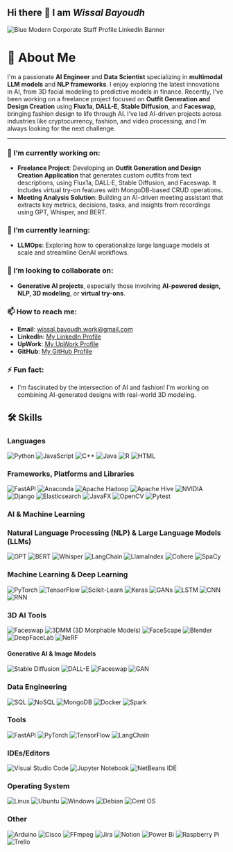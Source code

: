 ## Hi there 👋 I am _Wissal Bayoudh_
![Blue Modern Corporate Staff Profile LinkedIn Banner](https://github.com/user-attachments/assets/e6b7fd3c-c7c9-40f9-8a64-dce295dd7d20)


# 🧠 About Me  
I'm a passionate **AI Engineer** and **Data Scientist** specializing in **multimodal LLM models** and **NLP frameworks**. I enjoy exploring the latest innovations in AI, from 3D facial modeling to predictive models in finance. Recently, I’ve been working on a freelance project focused on **Outfit Generation and Design Creation** using **Flux1a**, **DALL-E**, **Stable Diffusion**, and **Faceswap**, bringing fashion design to life through AI. I’ve led AI-driven projects across industries like cryptocurrency, fashion, and video processing, and I’m always looking for the next challenge.

---

### 🔭 I’m currently working on:
- **Freelance Project**: Developing an **Outfit Generation and Design Creation Application** that generates custom outfits from text descriptions, using Flux1a, DALL·E, Stable Diffusion, and Faceswap. It includes virtual try-on features with MongoDB-based CRUD operations.
- **Meeting Analysis Solution**: Building an AI-driven meeting assistant that extracts key metrics, decisions, tasks, and insights from recordings using GPT, Whisper, and BERT.

### 🌱 I’m currently learning:
- **LLMOps**: Exploring how to operationalize large language models at scale and streamline GenAI workflows.

### 👯 I’m looking to collaborate on:
- **Generative AI projects**, especially those involving **AI-powered design, NLP, 3D modeling**, or **virtual try-ons**.

### 📫 How to reach me:
- **Email**: wissal.bayoudh.work@gmail.com
- **LinkedIn**: [My LinkedIn Profile](https://www.linkedin.com/in/wissal-bayoudh/)
- **UpWork**:  [My UpWork Profile](https://www.upwork.com/freelancers/~01e07abad545191076)
- **GitHub**: [My GitHub Profile](https://github.com/wissalBayoudh)

### ⚡ Fun fact:
- I'm fascinated by the intersection of AI and fashion! I’m working on combining AI-generated designs with real-world 3D modeling.
<!--
## 🌟 Featured Projects  
### **Outfit Generation and Design Creation Application**  
- **Overview**: A web-based application enabling users to generate custom outfit designs based on text descriptions. Users receive a **Design Card** that includes details like the title, clothing type, designer inspiration, style, and fabric, along with a generated image.  
- **Technologies Used**: Flux1a, DALL-E, Stable Diffusion, Faceswap, FastAPI, Docker, MongoDB.  
- **Status**: Completed the core functionality and MongoDB integration. Currently working on the virtual try-on module using a face-swap algorithm to allow users to visualize themselves in the outfits.  

### **Meeting Analysis with AI**  
- **Overview**: Developed a solution utilizing models like GPT and Whisper to extract insights from meeting transcripts, such as summarization, topic detection, and NER.  
- **Technologies Used**: GPT, Whisper, LangChain, PyTorch, FastAPI, MongoDB.  

### **3D Facial Modeling and Lip Sync (DeepFake)**  
- **Overview**: Innovated facial reconstruction using DeepFake techniques and 3D modeling tools like FaceScape, achieving a 95% accuracy rate.  
- **Technologies Used**: FaceScape, DeepFaceLab, Tortoise-TTS.

### **Cryptotoken Pricing Model**  
- **Overview**: Built an LSTM-based model for cryptocurrency pricing with a 92% accuracy rate.  
- **Technologies Used**: LSTM, Python, SANAPI.
-->
## 🛠️ Skills  

### Languages  
![Python](https://img.shields.io/badge/-Python-3776AB?logo=python&logoColor=white&style=for-the-badge)  ![JavaScript](https://img.shields.io/badge/-JavaScript-F7DF1E?logo=javascript&logoColor=black&style=for-the-badge) ![C++](https://img.shields.io/badge/-C++-00599C?logo=cplusplus&logoColor=white&style=for-the-badge)  ![Java](https://img.shields.io/badge/-Java-007396?logo=java&logoColor=white&style=for-the-badge) ![R](https://img.shields.io/badge/-R-276DC3?logo=r&logoColor=white&style=for-the-badge) ![HTML](https://img.shields.io/badge/-HTML-E34F26?logo=html5&logoColor=white&style=for-the-badge)

### Frameworks, Platforms and Libraries
![FastAPI](https://img.shields.io/badge/FastAPI-005571?style=for-the-badge&logo=fastapi) ![Anaconda](https://img.shields.io/badge/Anaconda-%2344A833.svg?style=for-the-badge&logo=anaconda&logoColor=white) ![Apache Hadoop](https://img.shields.io/badge/Apache%20Hadoop-66CCFF?style=for-the-badge&logo=apachehadoop&logoColor=black) ![Apache Hive](https://img.shields.io/badge/Apache%20Hive-FDEE21?style=for-the-badge&logo=apachehive&logoColor=black) ![NVIDIA](https://img.shields.io/badge/cuda-000000.svg?style=for-the-badge&logo=nVIDIA&logoColor=green) ![Django](https://img.shields.io/badge/django-%23092E20.svg?style=for-the-badge&logo=django&logoColor=white) ![Elasticsearch](https://img.shields.io/badge/elasticsearch-%230377CC.svg?style=for-the-badge&logo=elasticsearch&logoColor=white) ![JavaFX](https://img.shields.io/badge/javafx-%23FF0000.svg?style=for-the-badge&logo=javafx&logoColor=white) ![OpenCV](https://img.shields.io/badge/opencv-%23white.svg?style=for-the-badge&logo=opencv&logoColor=white) ![Pytest](https://img.shields.io/badge/pytest-%23ffffff.svg?style=for-the-badge&logo=pytest&logoColor=2f9fe3) 



### AI & Machine Learning  


### Natural Language Processing (NLP) & Large Language Models (LLMs)
![GPT](https://img.shields.io/badge/GPT-FF6F00?style=for-the-badge&logo=openai&logoColor=white) ![BERT](https://img.shields.io/badge/BERT-0052CC?style=for-the-badge&logo=transformers&logoColor=white) ![Whisper](https://img.shields.io/badge/Whisper-00BFFF?style=for-the-badge) ![LangChain](https://img.shields.io/badge/LangChain-FF4500?style=for-the-badge) ![LlamaIndex](https://img.shields.io/badge/LlamaIndex-9B59B6?style=for-the-badge) ![Cohere](https://img.shields.io/badge/Cohere-4B8BBE?style=for-the-badge) ![SpaCy](https://img.shields.io/badge/SpaCy-36648B?style=for-the-badge)

### Machine Learning & Deep Learning
![PyTorch](https://img.shields.io/badge/PyTorch-EE4C2C?style=for-the-badge&logo=pytorch&logoColor=white) ![TensorFlow](https://img.shields.io/badge/TensorFlow-FF6F00?style=for-the-badge&logo=tensorflow&logoColor=white) ![Scikit-Learn](https://img.shields.io/badge/Scikit_Learn-F7931E?style=for-the-badge&logo=scikit-learn&logoColor=white) ![Keras](https://img.shields.io/badge/Keras-D00000?style=for-the-badge&logo=keras&logoColor=white) ![GANs](https://img.shields.io/badge/GANs-00C853?style=for-the-badge) ![LSTM](https://img.shields.io/badge/LSTM-4B8BBE?style=for-the-badge) ![CNN](https://img.shields.io/badge/CNN-1E90FF?style=for-the-badge) ![RNN](https://img.shields.io/badge/RNN-6A5ACD?style=for-the-badge)

### 3D AI Tools
![Faceswap](https://img.shields.io/badge/Faceswap-FF69B4?style=for-the-badge) ![3DMM (3D Morphable Models)](https://img.shields.io/badge/3DMM-9400D3?style=for-the-badge) ![FaceScape](https://img.shields.io/badge/FaceScape-8A2BE2?style=for-the-badge) ![Blender](https://img.shields.io/badge/Blender-F5792A?style=for-the-badge&logo=blender&logoColor=white) ![DeepFaceLab](https://img.shields.io/badge/DeepFaceLab-DC143C?style=for-the-badge) ![NeRF](https://img.shields.io/badge/NeRF-32CD32?style=for-the-badge)

#### **Generative AI & Image Models**  
![Stable Diffusion](https://img.shields.io/badge/-Stable%20Diffusion-4E4E50?logo=stablediffusion&logoColor=white&style=for-the-badge) ![DALL-E](https://img.shields.io/badge/-DALL--E-412991?logo=openai&logoColor=white&style=for-the-badge) ![Faceswap](https://img.shields.io/badge/-Faceswap-FF6347?logo=deepfake&logoColor=white&style=for-the-badge) ![GAN](https://img.shields.io/badge/-GAN-EC407A?logo=deeplearning&logoColor=white&style=for-the-badge)

### Data Engineering  
![SQL](https://img.shields.io/badge/-SQL-4479A1?logo=postgresql&logoColor=white&style=for-the-badge) ![NoSQL](https://img.shields.io/badge/-NoSQL-4DB33D?logo=mongodb&logoColor=white&style=for-the-badge) ![MongoDB](https://img.shields.io/badge/-MongoDB-47A248?logo=mongodb&logoColor=white&style=for-the-badge) ![Docker](https://img.shields.io/badge/-Docker-2496ED?logo=docker&logoColor=white&style=for-the-badge) ![Spark](https://img.shields.io/badge/-Spark-E25A1C?logo=apachespark&logoColor=white&style=for-the-badge)


### Tools  
![FastAPI](https://img.shields.io/badge/-FastAPI-009688?logo=fastapi&logoColor=white&style=for-the-badge) ![PyTorch](https://img.shields.io/badge/-PyTorch-EE4C2C?logo=pytorch&logoColor=white&style=for-the-badge) ![TensorFlow](https://img.shields.io/badge/-TensorFlow-FF6F00?logo=tensorflow&logoColor=white&style=for-the-badge) ![LangChain](https://img.shields.io/badge/-LangChain-0066CC?logo=langchain&logoColor=white&style=for-the-badge) 

### IDEs/Editors
![Visual Studio Code](https://img.shields.io/badge/Visual%20Studio%20Code-0078d7.svg?style=for-the-badge&logo=visual-studio-code&logoColor=white) ![Jupyter Notebook](https://img.shields.io/badge/jupyter-%23FA0F00.svg?style=for-the-badge&logo=jupyter&logoColor=white) ![NetBeans IDE](https://img.shields.io/badge/NetBeansIDE-1B6AC6.svg?style=for-the-badge&logo=apache-netbeans-ide&logoColor=white)

### Operating System
![Linux](https://img.shields.io/badge/Linux-FCC624?style=for-the-badge&logo=linux&logoColor=black) ![Ubuntu](https://img.shields.io/badge/Ubuntu-E95420?style=for-the-badge&logo=ubuntu&logoColor=white) ![Windows](https://img.shields.io/badge/Windows-0078D6?style=for-the-badge&logo=windows&logoColor=white) 	![Debian](https://img.shields.io/badge/Debian-D70A53?style=for-the-badge&logo=debian&logoColor=white) 	![Cent OS](https://img.shields.io/badge/cent%20os-002260?style=for-the-badge&logo=centos&logoColor=F0F0F0)

### Other
![Arduino](https://img.shields.io/badge/-Arduino-00979D?style=for-the-badge&logo=Arduino&logoColor=white) ![Cisco](https://img.shields.io/badge/cisco-%23049fd9.svg?style=for-the-badge&logo=cisco&logoColor=black) ![FFmpeg](https://shields.io/badge/FFmpeg-%23171717.svg?logo=ffmpeg&style=for-the-badge&labelColor=171717&logoColor=5cb85c) ![Jira](https://img.shields.io/badge/jira-%230A0FFF.svg?style=for-the-badge&logo=jira&logoColor=white) ![Notion](https://img.shields.io/badge/Notion-%23000000.svg?style=for-the-badge&logo=notion&logoColor=white) ![Power Bi](https://img.shields.io/badge/power_bi-F2C811?style=for-the-badge&logo=powerbi&logoColor=black) ![Raspberry Pi](https://img.shields.io/badge/-Raspberry_Pi-C51A4A?style=for-the-badge&logo=Raspberry-Pi) ![Trello](https://img.shields.io/badge/Trello-%23026AA7.svg?style=for-the-badge&logo=Trello&logoColor=white) 
<!--
**wissalBayoudh/wissalBayoudh** is a ✨ _special_ ✨ repository because its `README.md` (this file) appears on your GitHub profile.

Here are some ideas to get you started:

- 🔭 I’m currently working on ...
- 🌱 I’m currently learning ...
- 👯 I’m looking to collaborate on ...
- 🤔 I’m looking for help with ...
- 💬 Ask me about ...
- 📫 How to reach me: ...
- 😄 Pronouns: ...
- ⚡ Fun fact: ...
-->
